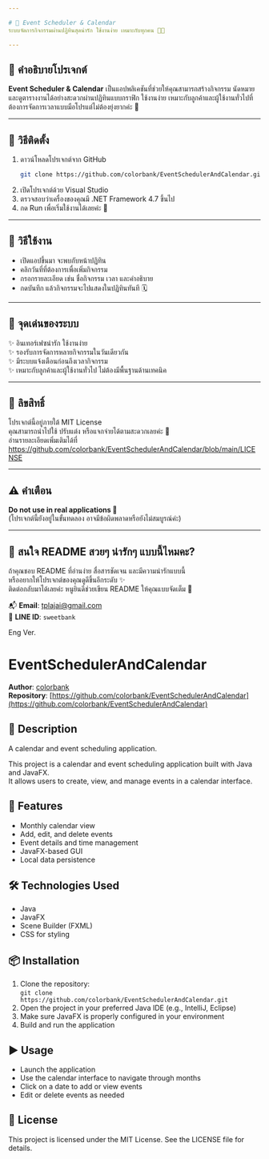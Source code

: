 ```yaml
---

# 📅 Event Scheduler & Calendar  
ระบบจัดการกิจกรรมผ่านปฏิทินสุดน่ารัก ใช้งานง่าย เหมาะกับทุกคน 🐣✨

---
```


## 🎯 คำอธิบายโปรเจกต์  
**Event Scheduler & Calendar** เป็นแอปพลิเคชันที่ช่วยให้คุณสามารถสร้างกิจกรรม นัดหมาย และดูตารางงานได้อย่างสะดวกผ่านปฏิทินแบบกราฟิก ใช้งานง่าย เหมาะกับลูกค้าและผู้ใช้งานทั่วไปที่ต้องการจัดการเวลาแบบมือโปรแต่ไม่ต้องยุ่งยากค่ะ 🐥

---

## 🚀 วิธีติดตั้ง

1. ดาวน์โหลดโปรเจกต์จาก GitHub  
   ```bash
   git clone https://github.com/colorbank/EventSchedulerAndCalendar.git
   ```
2. เปิดโปรเจกต์ด้วย Visual Studio  
3. ตรวจสอบว่าเครื่องของคุณมี .NET Framework 4.7 ขึ้นไป  
4. กด Run เพื่อเริ่มใช้งานได้เลยค่ะ 🎉

---

## 🧸 วิธีใช้งาน

- เปิดแอปขึ้นมา จะพบกับหน้าปฏิทิน
- คลิกวันที่ที่ต้องการเพื่อเพิ่มกิจกรรม
- กรอกรายละเอียด เช่น ชื่อกิจกรรม เวลา และคำอธิบาย
- กดบันทึก แล้วกิจกรรมจะไปแสดงในปฏิทินทันที 🗓️

---

## 🌟 จุดเด่นของระบบ

✨ อินเทอร์เฟซน่ารัก ใช้งานง่าย  
✨ รองรับการจัดการหลายกิจกรรมในวันเดียวกัน  
✨ มีระบบแจ้งเตือนก่อนถึงเวลากิจกรรม  
✨ เหมาะกับลูกค้าและผู้ใช้งานทั่วไป ไม่ต้องมีพื้นฐานด้านเทคนิค

---

## 📜 ลิขสิทธิ์

โปรเจกต์นี้อยู่ภายใต้ MIT License  
คุณสามารถนำไปใช้ ปรับแต่ง หรือแจกจ่ายได้ตามสะดวกเลยค่ะ 🐥  
อ่านรายละเอียดเพิ่มเติมได้ที่ https://github.com/colorbank/EventSchedulerAndCalendar/blob/main/LICENSE

---

## ⚠️ คำเตือน

**Do not use in real applications 🐣**  
(โปรเจกต์นี้ยังอยู่ในขั้นทดลอง อาจมีข้อผิดพลาดหรือยังไม่สมบูรณ์ค่ะ)

---

## 📣 สนใจ README สวยๆ น่ารักๆ แบบนี้ไหมคะ?

ถ้าคุณชอบ README ที่อ่านง่าย สื่อสารชัดเจน และมีความน่ารักแบบนี้  
หรืออยากให้โปรเจกต์ของคุณดูดีขึ้นอีกระดับ ✨  
ติดต่อกลับมาได้เลยค่ะ หนูยินดีช่วยเขียน README ให้คุณแบบจัดเต็ม 💖

📬 **Email**: tplajai@gmail.com  
💬 **LINE ID**: `sweetbank`

Eng Ver.

# EventSchedulerAndCalendar

**Author**: [colorbank](https://github.com/colorbank)  
**Repository**: [https://github.com/colorbank/EventSchedulerAndCalendar](https://github.com/colorbank/EventSchedulerAndCalendar)

## 📌 Description
A calendar and event scheduling application.

This project is a calendar and event scheduling application built with Java and JavaFX.  
It allows users to create, view, and manage events in a calendar interface.

## 🚀 Features
- Monthly calendar view  
- Add, edit, and delete events  
- Event details and time management  
- JavaFX-based GUI  
- Local data persistence  

## 🛠️ Technologies Used
- Java  
- JavaFX  
- Scene Builder (FXML)  
- CSS for styling  

## 📦 Installation
1. Clone the repository:  
   `git clone https://github.com/colorbank/EventSchedulerAndCalendar.git`
2. Open the project in your preferred Java IDE (e.g., IntelliJ, Eclipse)
3. Make sure JavaFX is properly configured in your environment
4. Build and run the application

## ▶️ Usage
- Launch the application
- Use the calendar interface to navigate through months
- Click on a date to add or view events
- Edit or delete events as needed

## 📄 License
This project is licensed under the MIT License. See the LICENSE file for details.
